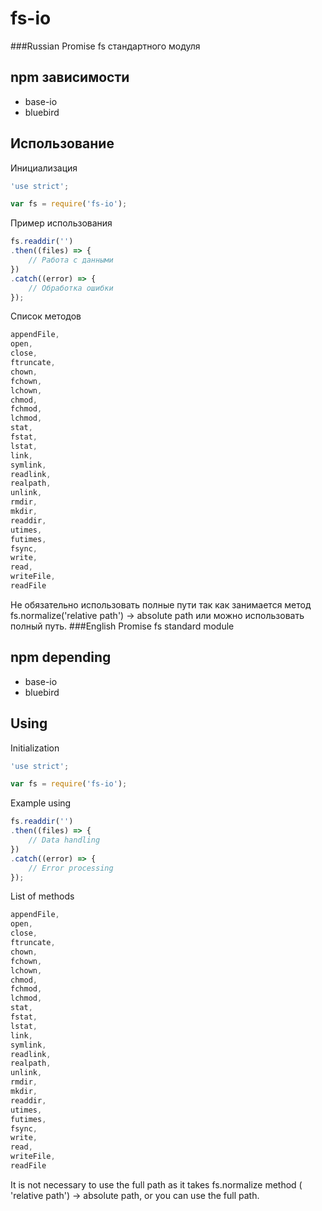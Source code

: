 # fs-io
###Russian
Promise fs стандартного модуля

## npm зависимости
* base-io
* bluebird

## Использование
Инициализация
```javascript
'use strict';

var fs = require('fs-io');
```
Пример использования
```javascript
fs.readdir('')
.then((files) => {
	// Работа с данными
})
.catch((error) => {
	// Обработка ошибки
});
```
Список методов
```javascript
appendFile,
open,
close,
ftruncate,
chown,
fchown,
lchown,
chmod,
fchmod,
lchmod,
stat,
fstat,
lstat,
link,
symlink,
readlink,
realpath,
unlink,
rmdir,
mkdir,
readdir,
utimes,
futimes,
fsync,
write,
read,
writeFile,
readFile
```
Не обязательно использовать полные пути так как занимается метод fs.normalize('relative path') -> absolute path или можно использовать полный путь.
###English
Promise fs standard module

## npm depending
* base-io
* bluebird

## Using
Initialization
```javascript
'use strict';

var fs = require('fs-io');
```
Example using
```javascript
fs.readdir('')
.then((files) => {
	// Data handling
})
.catch((error) => {
	// Error processing
});
```
List of methods
```javascript
appendFile,
open,
close,
ftruncate,
chown,
fchown,
lchown,
chmod,
fchmod,
lchmod,
stat,
fstat,
lstat,
link,
symlink,
readlink,
realpath,
unlink,
rmdir,
mkdir,
readdir,
utimes,
futimes,
fsync,
write,
read,
writeFile,
readFile
```
It is not necessary to use the full path as it takes fs.normalize method ( 'relative path') -> absolute path, or you can use the full path.
